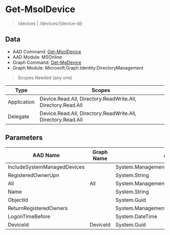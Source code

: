 # Get-MsolDevice

> /devices | /devices/{device-id}

## Data

+ AAD Command: [Get-MsolDevice](https://docs.microsoft.com/en-us/powershell/module/MSOnline/Get-MsolDevice)
+ AAD Module: MSOnline
+ Graph Command: [Get-MgDevice](https://docs.microsoft.com/en-us/powershell/module/Microsoft.Graph.Identity.DirectoryManagement/Get-MgDevice)
+ Graph Module: Microsoft.Graph.Identity.DirectoryManagement

> Scopes Needed (any one)

|Type|Scopes|
|---|---|
|Application|Device.Read.All, Directory.ReadWrite.All, Directory.Read.All|
|Delegate|Device.Read.All, Directory.ReadWrite.All, Directory.Read.All|

## Parameters

|AAD Name|Graph Name|AAD Type|Graph Type|Infos|
|---|---|---|---|---|
|IncludeSystemManagedDevices||System.Management.Automation.SwitchParameter|||
|RegisteredOwnerUpn||System.String|||
|All|All|System.Management.Automation.SwitchParameter|System.Management.Automation.SwitchParameter||
|Name||System.String|||
|ObjectId||System.Guid|||
|ReturnRegisteredOwners||System.Management.Automation.SwitchParameter|||
|LogonTimeBefore||System.DateTime|||
|DeviceId|DeviceId|System.Guid|System.String||


